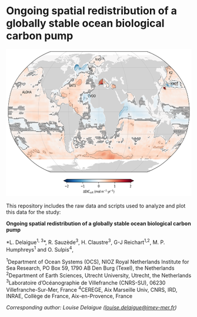 # Ongoing spatial redistribution of a globally stable ocean biological carbon pump
 
<img src="figs/Figure2a_with_uncertainty.png" width="600" height="400" />

This repository includes the raw data and scripts used to analyze and plot this data for the study:

**Ongoing spatial redistribution of a globally stable ocean biological carbon pump**

*L. Delaigue<sup>1, 3</sup>\*, R. Sauzède<sup>3</sup>, H. Claustre<sup>3</sup>, G-J Reichart<sup>1,2</sup>, M. P. Humphreys<sup>1</sup> and O. Sulpis<sup>4</sup>, 

<sup>1</sup>Department of Ocean Systems (OCS), NIOZ Royal Netherlands Institute for Sea Research, PO Box 59, 1790 AB Den Burg (Texel), the Netherlands 
<sup>2</sup>Department of Earth Sciences, Utrecht University, Utrecht, the Netherlands
<sup>3</sup>Laboratoire d’Océanographie de Villefranche (CNRS-SU), 06230 Villefranche-Sur-Mer, France
<sup>4</sup>CEREGE, Aix Marseille Univ, CNRS, IRD, INRAE, Collège de France, Aix-en-Provence, France

*Corresponding author: Louise Delaigue ([louise.delaigue@imev-mer.fr](mailto:louise.delaigue@imev-mer.fr))*
